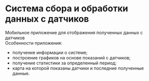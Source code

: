 # Система сбора и обработки данных с датчиков

Мобильное приложение для отображения полученных данных с датчиков  
Особенности приложения:  
- получение информации о системе;  
- построение графиков на основе показаний с датчиков;  
- получение статистики за определенный период;  
- карта на которой показаны датчики и последние полученные данные.
